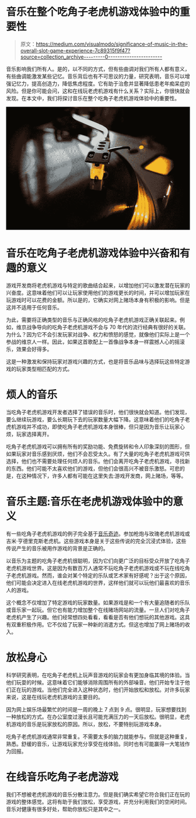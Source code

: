 # 音乐在整个吃角子老虎机游戏体验中的重要性

> 原文：<https://medium.com/visualmodo/significance-of-music-in-the-overall-slot-game-experience-7c89315f9f47?source=collection_archive---------0----------------------->

音乐影响我们所有人。是的，以不同的方式，但有些曲调对我们所有人都有意义，有些曲调能激发某些记忆。音乐背后也有不可思议的力量，研究表明，音乐可以增强记忆力，提高创造力，降低焦虑程度。它有助于治愈并显著降低患老年痴呆症的风险。但是你可能会问，这和在线玩老虎机游戏有什么关系？实际上，你很快就会发现。在本文中，我们将探讨音乐在整个吃角子老虎机游戏体验中的重要性。

![](img/1f8d9af09ca2cb15a33006f3fd9da86e.png)

# 音乐在吃角子老虎机游戏体验中兴奋和有趣的意义

游戏开发商将老虎机游戏与特定的歌曲结合起来，以增加他们可以激发潜在玩家的兴奋度。这意味着他们可以让玩家使用他们的游戏更长的时间，并可以增加玩家在玩游戏时可以花费的金额。所以是的，它确实对网上赌场本身有积极的影响。但是这并不适用于任何音乐。

为此，需要将正确类型的音乐与正确风格的吃角子老虎机游戏正确关联起来。例如，维京战争导向的吃角子老虎机游戏不会与 70 年代的流行经典有很好的关联。为什么？因为它不会引发玩家对战争、权力和愤怒的感觉，就像他们实际上是一个参战的维京人一样。因此，如果这首歌配上一首像战争本身一样震撼人心的摇滚乐，效果会好得多。

这是一种激发和保持玩家对游戏兴趣的方式，也是将音乐品味与选择玩这些特定游戏的玩家类型相匹配的方式。

# 烦人的音乐

当吃角子老虎机游戏开发者选择了错误的音乐时，他们很快就会知道。他们发现，要么继续玩游戏，要么长期玩下去的玩家数量大幅下降。这意味着他们的吃角子老虎机游戏并不成功，即使吃角子老虎机游戏本身很棒，但只是因为音乐让玩家心烦，玩家选择离开。

吃角子老虎机游戏可以拥有所有的奖励功能、免费旋转和令人印象深刻的图形，但如果玩家对音乐感到厌烦，他们不会忍受太久。有了大量的吃角子老虎机游戏可供选择，他们也不需要处理任何烦人的音乐。他们会离开吃角子老虎机游戏，寻找新的东西。他们可能不太喜欢他们的游戏，但他们会很高兴不被音乐激怒。可悲的是，在这种情况下，许多人都有可能在这里失去:游戏开发商，网上赌场，等等。

# 音乐主题:音乐在老虎机游戏体验中的意义

有一些吃角子老虎机游戏的例子完全基于[音乐奇迹](https://visualmodo.com/theme/peak-wordpress-theme/)。参加枪炮与玫瑰老虎机游戏或吉米·亨德里克斯老虎机。这些游戏本身是关于这些传说的完全沉浸式体验，这些传说产生的音乐被用作游戏的背景是正确的。

以音乐为主题的吃角子老虎机很聪明，因为它们向更广泛的目标受众开放了吃角子老虎机游戏世界。这是因为有数百万人通常不玩吃角子老虎机游戏或不玩在线吃角子老虎机游戏。然而，谁会对某个特定的乐队或艺术家有好感呢？出于这个原因，他们可能会决定进入在线老虎机游戏的世界，这样他们就可以玩他们最喜欢的音乐人的游戏。

这个概念不仅增加了特定游戏的玩家数量。如果游戏是和一个有大量追随者的乐队或音乐家一起玩。但它也有能力增加整个在线赌场网站的流量。一旦人们对吃角子老虎机产生了兴趣。他们经常想四处看看，看看是否有他们想玩的其他游戏。这具有双重积极作用。它不仅给了玩家一种新的消遣方式。但这也增加了网上赌场的收入。

# 放松身心

科学研究表明，在吃角子老虎机上玩声音游戏的玩家会有更加身临其境的体验。当他们玩耍的时候。这意味着它们能够消除周围所有的外部噪音。他们开始专注于他们正在玩的游戏。当他们完全进入这种状态时，他们开始放松和放松。对许多玩家来说，这是在线玩老虎机游戏的主要目的。

因为网上娱乐场最繁忙的时间是一周的晚上 7 点到 9 点。很明显，玩家想要找到一种放松的方式。在办公室度过漫长且可能充满压力的一天后放松。很明显，老虎机游戏的音乐是玩家放松的原因。所以，放松，不要特别玩游戏本身。

吃角子老虎机游戏通常非常重复。不需要太多的脑力就能参与。但就是这种重复，熟悉。舒缓的音乐，让游戏玩家充分享受在线体验。同时也有可能赢得一大笔钱作为回报。

# 在线音乐吃角子老虎游戏

我们不想被老虎机游戏的音乐分散注意力。但是我们确实希望它符合我们正在玩的游戏的整体感觉。这将有助于我们放松，享受游戏，并充分利用我们的空闲时间。音乐对健康有很多好处，帮助你放松只是其中之一。